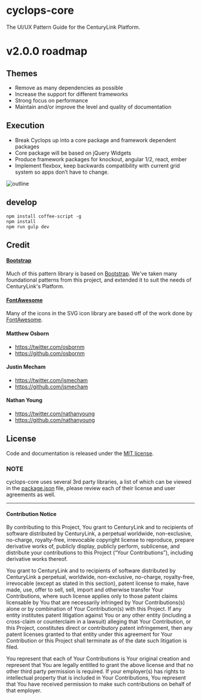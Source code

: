 # cyclops-core
The UI/UX Pattern Guide for the CenturyLink Platform.

# v2.0.0 roadmap

## Themes
- Remove as many dependencies as possible
- Increase the support for different frameworks
- Strong focus on performance
- Maintain and/or improve the level and quality of documentation

## Execution
- Break Cyclops up into a core package and framework dependent packages
- Core package will be based on jQuery Widgets
- Produce framework packages for knockout, angular 1/2, react, ember
- Implement flexbox, keep backwards compatibility with current grid system so apps don’t have to change.

 
![outline](http://i.imgur.com/phGE8Qb.png)

## develop

```
npm install coffee-script -g
npm install
npm run gulp dev
```

## Credit

#### [Bootstrap](http://getbootstrap.com/)
Much of this pattern library is based on [Bootstrap](http://getbootstrap.com/). We've taken many
foundational patterns from this project, and extended it to suit the needs of CenturyLink's
Platform.

#### [FontAwesome](http://fontawesome.io/)
Many of the icons in the SVG icon library are based off of the work done by
[FontAwesome](https://github.com/FortAwesome/Font-Awesome).

#### Matthew Osborn
* https://twitter.com/osbornm
* https://github.com/osbornm

#### Justin Mecham
* https://twitter.com/jsmecham
* https://github.com/jsmecham

#### Nathan Young
* https://twitter.com/nathanyoung
* https://github.com/nathanyoung

## License

Code and documentation is released under the
[MIT license](https://github.com/cyclopsproject/cyclops-core/blob/master/LICENSE).

### NOTE
cyclops-core uses several 3rd party libraries, a list of which can be viewed in the
[package.json](https://github.com/cyclopsproject/cyclops-core/blob/master/package.json) file,
please review each of their license and user agreements as well.

---

#### Contribution Notice

By contributing to this Project, You grant to CenturyLink and to recipients of software distributed
by CenturyLink, a perpetual worldwide, non-exclusive, no-charge, royalty-free, irrevocable copyright
license to reproduce, prepare derivative works of, publicly display, publicly perform, sublicense,
and distribute your contributions to this Project (“Your Contributions”), including derivative works
 thereof.

You grant to CenturyLink and to recipients of software distributed by CenturyLink a perpetual,
worldwide, non-exclusive, no-charge, royalty-free, irrevocable (except as stated in this section),
patent license to make, have made, use, offer to sell, sell, import and otherwise transfer Your
Contributions, where such license applies only to those patent claims licensable by You that are
necessarily infringed by Your Contributions(s) alone or by combination of Your Contribution(s) with
this Project. If any entity institutes patent litigation against You or any other entity (including
  a cross-claim or counterclaim in a lawsuit) alleging that Your Contribution, or this Project,
  constitutes direct or contributory patent infringement, then any patent licenses granted to that
  entity under this agreement for Your Contribution or this Project shall terminate as of the date
  such litigation is filed.

You represent that each of Your Contributions is Your original creation and represent that You are
legally entitled to grant the above license and that no other third party permission is required.
If your employer(s) has rights to intellectual property that is included in Your Contributions,
You represent that You have received permission to make such contributions on behalf of that
employer.
